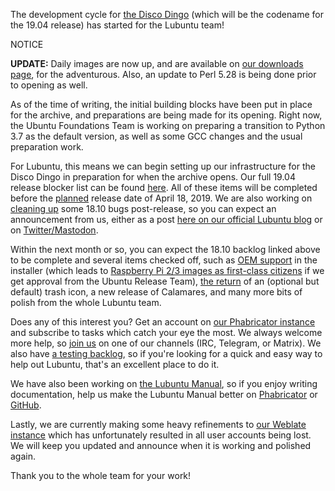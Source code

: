 The development cycle for [the Disco Dingo](https://launchpad.net/ubuntu/disco) (which will be the codename for the 19.04 release) has started for the Lubuntu team!

NOTICE

**UPDATE:** Daily images are now up, and are available on [our downloads page](https://lubuntu.me/downloads/), for the adventurous. Also, an update to Perl 5.28 is being done prior to opening as well.

As of the time of writing, the initial building blocks have been put in place for the archive, and preparations are being made for its opening. Right now, the Ubuntu Foundations Team is working on preparing a transition to Python 3.7 as the default version, as well as some GCC changes and the usual preparation work.

For Lubuntu, this means we can begin setting up our infrastructure for the Disco Dingo in preparation for when the archive opens. Our full 19.04 release blocker list can be found [here](https://phab.lubuntu.me/T117). All of these items will be completed before the [planned](https://wiki.ubuntu.com/DiscoDingo/ReleaseSchedule) release date of April 18, 2019\. We are also working on [cleaning up](https://phab.lubuntu.me/T134) some 18.10 bugs post-release, so you can expect an announcement from us, either as a post [here on our official Lubuntu blog](https://lubuntu.me/blog) or on [Twitter/Mastodon](https://lubuntu.me/links).

Within the next month or so, you can expect the 18.10 backlog linked above to be complete and several items checked off, such as [OEM support](https://phab.lubuntu.me/T33) in the installer (which leads to [Raspberry Pi 2/3 images as first-class citizens](https://phab.lubuntu.me/T120) if we get approval from the Ubuntu Release Team), [the return](https://phab.lubuntu.me/T125) of an (optional but default) trash icon, a new release of Calamares, and many more bits of polish from the whole Lubuntu team.

Does any of this interest you? Get an account on [our Phabricator instance](https://phab.lubuntu.me) and subscribe to tasks which catch your eye the most. We always welcome more help, so [join us](https://lubuntu.me/links/) on one of our channels (IRC, Telegram, or Matrix). We also have [a testing backlog](https://phab.lubuntu.me/w/testing-backlog/), so if you're looking for a quick and easy way to help out Lubuntu, that's an excellent place to do it.

We have also been working on [the Lubuntu Manual](https://manual.lubuntu.me/), so if you enjoy writing documentation, help us make the Lubuntu Manual better on [Phabricator](https://phab.lubuntu.me/source/lubuntu-manual/) or [GitHub](https://github.com/lubuntu-team/manual).

Lastly, we are currently making some heavy refinements to [our Weblate instance](https://translate.lubuntu.me/) which has unfortunately resulted in all user accounts being lost. We will keep you updated and announce when it is working and polished again.

Thank you to the whole team for your work!

